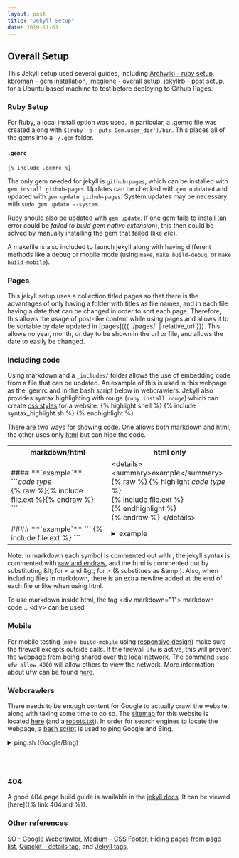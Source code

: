 ```yaml
---
layout: post
title: "Jekyll Setup"
date: 2019-11-01
---
```

## Overall Setup
This Jekyll setup used several guides, including
[Archwiki - ruby setup](https://wiki.archlinux.org/index.php/Ruby),
[kbroman - gem installation](https://kbroman.org/simple_site/pages/local_test.html),
[jmcglone - overall setup](http://jmcglone.com/guides/github-pages/),
[jekyllrb - post setup](https://jekyllrb.com/docs/step-by-step/08-blogging/),
for a Ubuntu based machine to test before deploying to Github Pages.

### Ruby Setup
For Ruby, a local install option was used. In particular, a .gemrc file was created along
with `$(ruby -e 'puts Gem.user_dir')/bin`. This places all of the gems into a `~/.gem`
folder.

#### **`.gemrc`**
```shell
{% include .gemrc %}
```
The only gem needed for jekyll is `github-pages`, which can be installed with `gem install
github-pages`. Updates can be checked with `gem outdated` and updated with `gem update
github-pages`. System updates may be necessary with `sudo gem update --system`.

Ruby should also be updated with `gem update`. If one gem fails to install (an error could
be *failed to build gem native extension*), this then could be solved by manually
installing the gem that failed (like *etc*).

A makefile is also included to launch jekyll along with having different methods like a
debug or mobile mode (using `make`, `make build-debug`, or `make build-mobile`).

### Pages
This jekyll setup uses a collection titled pages so that there is the advantages of only
having a folder with titles as file names, and in each file having a date that can be
changed in order to sort each page. Therefore, this allows the usage of post-like content
while using pages and allows it to be sortable by date updated in [pages]({{ '/pages/' |
relative_url }}). This allows no year, month, or day to be shown in the url or file, and
allows the date to easily be changed.

### Including code
Using markdown and a `_includes/` folder allows the use of embedding code from a file that
can be updated. An example of this is used in this webpage as the .gemrc and in the bash
script below in webcrawlers. Jekyll also provides syntax highlighting with rouge
(`ruby install rouge`) which can create [css
styles](https://help.github.com/en/github/working-with-github-pages/about-github-pages-and-jekyll#syntax-highlighting)
for a website.
{% highlight shell %}
{% include syntax_highlight.sh %}
{% endhighlight %}

There are two ways for showing code. One allows both markdown and html, the other uses
only [html](https://caniuse.com/#feat=details) but can hide the code.

<table>
    <tr>
        <th>markdown/html</th>
        <th>html only</th>
    </tr>
    <tr>
        <td>
#### **`example`**<br>
```<i>code type</i><br>
{% raw %}{% include file.ext %}{% endraw %} <br>
```
        </td>
        <td>
&lt;details&gt;<br>
&lt;summary&gt;example&lt;/summary&gt;<br>
{% raw %}
{% highlight <i>code type</i> %}<br>
{% include file.ext %}<br>
{% endhighlight %}<br>
{% endraw %}
&lt;/details&gt;
        </td>
    </tr>
    <tr>
        <td>
<div markdown="1">
#### **`example`**
```
{% include file.ext %}
```
</div>
        </td>
        <td>
<details>
<summary>example</summary>
{% highlight shell %}
include code
{% endhighlight %}
</details>
        </td>
    </tr>
</table>


Note: In markdown each symbol is commented out with \, the jekyll syntax is commented
with [raw and
endraw](https://stackoverflow.com/questions/20568396/how-to-use-jekyll-code-in-inline-code-highlighting),
and the html is commented out by substituting &amp;lt; for < and &amp;gt; for > (&
substitues as &amp;amp;). Also, when including files in markdown, there is an extra
newline added at the end of each file unlike when using html.

To use markdown inside html, the tag &lt;div markdown="1"&gt; markdown code...
&lt;div&gt; can be used.

### Mobile
For mobile testing (`make build-mobile` using [responsive
design](https://developers.google.com/web/fundamentals/design-and-ux/responsive)) make
sure the firewall excepts outside calls. If the firewall `ufw` is active, this will
prevent the webpage from being shared over the local network. The command `sudo ufw allow
4000` will allow others to view the network. More information about ufw can be found
[here](https://sashabrava.github.io/2018/making-Jekyll-available-on-local-network.html).

### Webcrawlers
There needs to be enough content for Google to actually crawl the website, along with
taking some time to do so. The
[sitemap](https://jekyllrb.com/tutorials/convert-site-to-jekyll/#11-add-a-sitemap) for
this website is located [here](/sitemap.xml) (and a [robots.txt](/robots.txt)). In order
for search engines to locate the webpage, a [bash
script](https://github.com/mwyoung/mwyoung.github.io/blob/master/_code/ping.sh) is used to
ping Google and Bing.

<details>
<summary>ping.sh (Google/Bing)</summary>
{% highlight shell%}
{% include ping.sh %}
{% endhighlight %}
</details>
<h6>&nbsp;</h6>

### 404
A good 404 page build guide is available in the [jekyll docs](https://jekyllrb.com/tutorials/custom-404-page/).
It can be viewed [here]({% link 404.md %}).

### Other references
[SO - Google Webcrawler](https://stackoverflow.com/questions/10376009/how-send-to-google-ping-after-add-new-post/13989836#13989836),
[Medium - CSS Footer](https://medium.com/@paynoattn/flexbox-sticky-footer-d19dab50c34),
[Hiding pages from page list](https://mycyberuniverse.com/exclude-pages-from-navigation-menu-in-jekyll.html),
[Quackit - details tag](https://www.quackit.com/html_5/tags/html_details_tag.cfm), and
[Jekyll tags](https://longqian.me/2017/02/09/github-jekyll-tag/).
